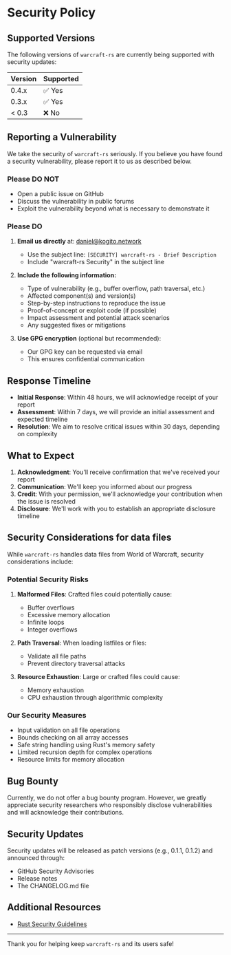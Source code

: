 # Security Policy

## Supported Versions

The following versions of `warcraft-rs` are currently being supported with
security updates:

| Version | Supported          |
| ------- | ------------------ |
| 0.4.x   | ✅ Yes             |
| 0.3.x   | ✅ Yes             |
| < 0.3   | ❌ No              |

## Reporting a Vulnerability

We take the security of `warcraft-rs` seriously. If you believe you have found a
security vulnerability, please report it to us as described below.

### Please DO NOT

- Open a public issue on GitHub
- Discuss the vulnerability in public forums
- Exploit the vulnerability beyond what is necessary to demonstrate it

### Please DO

1. **Email us directly** at: <daniel@kogito.network>
   - Use the subject line: `[SECURITY] warcraft-rs - Brief Description`
   - Include "warcraft-rs Security" in the subject line

2. **Include the following information:**
   - Type of vulnerability (e.g., buffer overflow, path traversal, etc.)
   - Affected component(s) and version(s)
   - Step-by-step instructions to reproduce the issue
   - Proof-of-concept or exploit code (if possible)
   - Impact assessment and potential attack scenarios
   - Any suggested fixes or mitigations

3. **Use GPG encryption** (optional but recommended):
   - Our GPG key can be requested via email
   - This ensures confidential communication

## Response Timeline

- **Initial Response**: Within 48 hours, we will acknowledge receipt of your
  report
- **Assessment**: Within 7 days, we will provide an initial assessment and
  expected timeline
- **Resolution**: We aim to resolve critical issues within 30 days, depending on
  complexity

## What to Expect

1. **Acknowledgment**: You'll receive confirmation that we've received your
   report
2. **Communication**: We'll keep you informed about our progress
3. **Credit**: With your permission, we'll acknowledge your contribution when
   the issue is resolved
4. **Disclosure**: We'll work with you to establish an appropriate disclosure
   timeline

## Security Considerations for data files

While `warcraft-rs` handles data files from World of Warcraft, security
considerations include:

### Potential Security Risks

1. **Malformed Files**: Crafted files could potentially cause:
   - Buffer overflows
   - Excessive memory allocation
   - Infinite loops
   - Integer overflows

2. **Path Traversal**: When loading listfiles or files:
   - Validate all file paths
   - Prevent directory traversal attacks

3. **Resource Exhaustion**: Large or crafted files could cause:
   - Memory exhaustion
   - CPU exhaustion through algorithmic complexity

### Our Security Measures

- Input validation on all file operations
- Bounds checking on all array accesses
- Safe string handling using Rust's memory safety
- Limited recursion depth for complex operations
- Resource limits for memory allocation

## Bug Bounty

Currently, we do not offer a bug bounty program. However, we greatly appreciate
security researchers who responsibly disclose vulnerabilities and will
acknowledge their contributions.

## Security Updates

Security updates will be released as patch versions (e.g., 0.1.1, 0.1.2) and
announced through:

- GitHub Security Advisories
- Release notes
- The CHANGELOG.md file

## Additional Resources

- [Rust Security Guidelines](https://rustsec.org/)

---

Thank you for helping keep `warcraft-rs` and its users safe!
